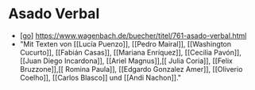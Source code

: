 # Asado Verbal

- [[go]] https://www.wagenbach.de/buecher/titel/761-asado-verbal.html
- "Mit Texten von [[Lucía Puenzo]], [[Pedro Mairal]], [[Washington Cucurto]], [[Fabián Casas]], [[Mariana Enríquez]], [[Cecilia Pavón]], [[Juan Diego Incardona]], [[Ariel Magnus]],[[ Julia Coria]], [[Felix Bruzzone]],[[ Romina Paula]], [[Edgardo Gonzalez Amer]], [[Oliverio Coelho]], [[Carlos Blasco]] und [[Andi Nachon]]."


[//begin]: # "Autogenerated link references for markdown compatibility"
[go]: go "Go"
[andi-nachon]: andi-nachon "Andi Nachon"
[//end]: # "Autogenerated link references"
